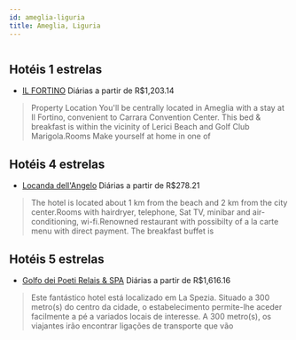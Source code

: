 ```yaml
---
id: ameglia-liguria
title: Ameglia, Liguria
---
```


<center><img src="http://photos.hotelbeds.com/giata/36/363394/363394a_hb_a_001.jpg" alt="" /></center>


## Hotéis 1 estrelas

-    [IL FORTINO](https://www.hurb.com/hoteis/ameglia/il-fortino-JNP-JP108902?cmp=18055) Diárias a partir de R$1,203.14
   > Property Location You&apos;ll be centrally located in Ameglia with a stay at Il Fortino, convenient to Carrara Convention Center. This bed &amp; breakfast is within the vicinity of Lerici Beach and Golf Club Marigola.Rooms Make yourself at home in one of 

## Hotéis 4 estrelas

-    [Locanda dell'Angelo](https://www.hurb.com/hoteis/ameglia/locanda-dell-angelo-JNP-JP429163?cmp=18055) Diárias a partir de R$278.21
   > The hotel is located about 1 km from the beach and 2 km from the city center.Rooms with hairdryer, telephone, Sat TV, minibar and air-conditioning, wi-fi.Renowned restaurant with possibilty of a la carte menu with direct payment.  The breakfast buffet is 

## Hotéis 5 estrelas

-    [Golfo dei Poeti Relais & SPA](https://www.hurb.com/hoteis/ameglia/golfo-dei-poeti-relais-spa-JNP-JP410045?cmp=18055) Diárias a partir de R$1,616.16
   > Este fantástico hotel está localizado em La Spezia. Situado a 300 metro(s) do centro da cidade, o estabelecimento permite-lhe aceder facilmente a pé a variados locais de interesse. A 300 metro(s), os viajantes irão encontrar ligações de transporte que vão
